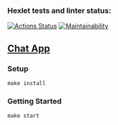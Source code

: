 ### Hexlet tests and linter status:
[![Actions Status](https://github.com/MikRyam/frontend-project-12/workflows/hexlet-check/badge.svg)](https://github.com/MikRyam/frontend-project-12/actions)
[![Maintainability](https://api.codeclimate.com/v1/badges/428e19be3945e0065ff5/maintainability)](https://codeclimate.com/github/MikRyam/frontend-project-12/maintainability)

## [Chat App](https://frontend-project-12-production-241a.up.railway.app/)


### Setup

`make install`


### Getting Started

`make start`
